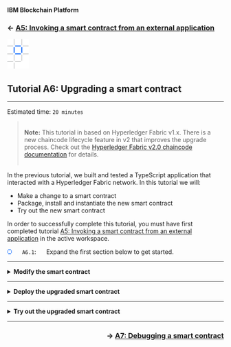 **IBM Blockchain Platform**

<h3 align='left'>← <a href='./a5.md'><b>A5: Invoking a smart contract from an external application</b></a>

<img src="./images/ibp.png" alt="IBM Blockchain Platform"></img>
## **Tutorial A6: Upgrading a smart contract**

---

Estimated time: `20 minutes`

 > <br>
   > <b>Note:</b> This tutorial in based on Hyperledger Fabric v1.x. There is a new chaincode lifecycle feature in v2 that improves the upgrade process. Check out the <a href="https://hyperledger-fabric.readthedocs.io/en/release-2.0/chaincode.html">Hyperledger Fabric v2.0 chaincode documentation</a> for details.
   > <br>&nbsp;

In the previous tutorial, we built and tested a TypeScript application that interacted with a Hyperledger Fabric network. In this tutorial we will:

* Make a change to a smart contract
* Package, install and instantiate the new smart contract
* Try out the new smart contract

In order to successfully complete this tutorial, you must have first completed tutorial <a href='./a5.md'>A5: Invoking a smart contract from an external application</a> in the active workspace.

<img src="./images/bullet.png" alt="[]"></img> &nbsp;&nbsp;&nbsp;&nbsp; `A6.1`: &nbsp;&nbsp;&nbsp;&nbsp;
Expand the first section below to get started.


---
<details>
<summary><b>Modify the smart contract</b></summary>

<img src="./images/bullet.png" alt="[]"></img> &nbsp;&nbsp;&nbsp;&nbsp; `A6.2`: &nbsp;&nbsp;&nbsp;&nbsp;
Focus the VS Code editor on the *my-asset-contract.ts* file.

You should be able to switch directly to this tab as it should still be loaded from earlier tutorials. If it is not, use the Explorer side bar to navigate to my-asset-contract.ts in the src folder of the demo-contract project.

<img src="./images/a6.2.png" alt="Load my-asset-contract.ts"></img>

We're going to add a new method to our smart contract which will return all of the available assets with an identifier between '000' and '999'.

A smart contract package has a version, and as smart contracts within a package evolve, the version number of the package should be incremented to reflect this change. So far, we've been working with version 0.0.1 of the demo-contract package.

We're going to learn about the smart contract package upgrade process as we enhance the MyAsset smart contract within the package. We are going to increment the package version to reflect this change.

> <br>
   > <b>Smart contract evolution</b>
   > <br>&nbsp;
   > Because the transactions created by a smart contract live forever on the blockchain, when a package is re-versioned, all the previously created states persist unchanged, and accessible by the new package. It means that a smart contract needs to maintain data compatibility between version boundaries as it will be working with state data created in all previous versions.
   > <br>&nbsp;
   > Practically speaking, it makes sense to use extensible data structures where possible, and to have sensible defaults when values are missing.
   > <br>&nbsp;



Our new transaction will not modify any data structures, so we do not need to consider cross-version compatibility.


<img src="./images/bullet.png" alt="[]"></img> &nbsp;&nbsp;&nbsp;&nbsp; `A6.3`: &nbsp;&nbsp;&nbsp;&nbsp;
Using copy and paste, insert the following method after the closing brace of the deleteMyAsset method, but before the final closing brace of the whole file:

```typescript
    @Transaction(false)
    public async queryAllAssets(ctx: Context): Promise<string> {
        const startKey = '000';
        const endKey = '999';
        const iterator = await ctx.stub.getStateByRange(startKey, endKey);
        const allResults = [];
        while (true) {
            const res = await iterator.next();
            if (res.value && res.value.value.toString()) {
                console.log(res.value.value.toString('utf8'));

                const Key = res.value.key;
                let Record;
                try {
                    Record = JSON.parse(res.value.value.toString('utf8'));
                } catch (err) {
                    console.log(err);
                    Record = res.value.value.toString('utf8');
                }
                allResults.push({ Key, Record });
            }
            if (res.done) {
                console.log('end of data');
                await iterator.close();
                console.info(allResults);
                return JSON.stringify(allResults);
            }
        }
    }
```

You can also get the source for this method from <a href='./resources/queryAllAssets.txt'>here</a>.

Your source file should now look similar to this:

<img src="./images/a6.3.png" alt="Updated my-asset-contract.ts"></img>

<img src="./images/bullet.png" alt="[]"></img> &nbsp;&nbsp;&nbsp;&nbsp; `A6.4`: &nbsp;&nbsp;&nbsp;&nbsp;
Save the updated file ('File' -> 'Save').

There should be no compilation errors.

Before we can package our new smart contract, we need to update the package version number. In a production environment, an automated process would typically do this, but we will update the necessary file manually.

> <br>
   > <b>Updating smart contract package versions is mandatory</b>
   > <be>&nbsp;
   > <br>The IBM Blockchain Platform VS Code extension uses the version number in package.json to create the smart contract package with a unique name.  It further uses the version number as the suggested default when deploying the package to the peer.  The default value can be changed at deploy time, but note that Hyperledger Fabric requires that unique version numbers are used as part of the smart contract lifecycle.
   > <br>&nbsp;

<img src="./images/bullet.png" alt="[]"></img> &nbsp;&nbsp;&nbsp;&nbsp; `A6.5`: &nbsp;&nbsp;&nbsp;&nbsp;
Switch to the editor for the demo-contract *package.json* file.

Again, this should be already loaded from earlier tutorials. If not, use the Explorer side bar to navigate to package.json in the root of the demo-contract project.

Take care to load the *demo-contract* copy of the file; you will recall that we created another package.json for demo-application.

<img src="./images/a6.5.png" alt="Load package.json"></img>

<img src="./images/bullet.png" alt="[]"></img> &nbsp;&nbsp;&nbsp;&nbsp; `A6.6`: &nbsp;&nbsp;&nbsp;&nbsp;
Edit the value of the version tag to `"0.0.2"`.

<img src="./images/a6.6.png" alt="Update version"></img>

<img src="./images/bullet.png" alt="[]"></img> &nbsp;&nbsp;&nbsp;&nbsp; `A6.7`: &nbsp;&nbsp;&nbsp;&nbsp;
Save the changes ('File' -> 'Save').

In the next section we will deploy the new smart contract to our peer.

<img src="./images/bullet.png" alt="[]"></img> &nbsp;&nbsp;&nbsp;&nbsp; `A6.8`: &nbsp;&nbsp;&nbsp;&nbsp;
Expand the next section of the tutorial to continue.

</details>

---

<details>
<summary><b>Deploy the upgraded smart contract</b></summary>

In this section we will package the smart contract and deploy it to the peer. The upgrade process is the same as the initial deploy process from tutorial <a href="./a3.md">A3: Deploying a smart contract</a>. 

<br><h3 align='left'>Package the smart contract</h3>

<img src="./images/bullet.png" alt="[]"></img> &nbsp;&nbsp;&nbsp;&nbsp; `A6.9`: &nbsp;&nbsp;&nbsp;&nbsp;
Click the IBM Blockchain Platform activity bar icon to show the IBM Blockchain Platform side bar.

<img src="./images/bullet.png" alt="[]"></img> &nbsp;&nbsp;&nbsp;&nbsp; `A6.10`: &nbsp;&nbsp;&nbsp;&nbsp;
Hover the mouse over the Smart Contracts view, click '...' and select 'Package Open Project'.

<img src="./images/a6.10.png" alt="Package Open Project"></img>

<img src="./images/bullet.png" alt="[]"></img> &nbsp;&nbsp;&nbsp;&nbsp; `A6.11`: &nbsp;&nbsp;&nbsp;&nbsp;
Select 'demo-contract'.

<img src="./images/a6.11.1.png" alt="Select demo-contract"></img>

After a brief pause while the packaging completes, the newer version of demo-contract will be shown in the Smart Contracts view underneath the older one:

<img src="./images/a6.11.2.png" alt="Upgraded demo-contract"></img>

<br><h3 align='left'>Deploy the smart contract</h3>

<img src="./images/bullet.png" alt="[]"></img> &nbsp;&nbsp;&nbsp;&nbsp; `A6.12`: &nbsp;&nbsp;&nbsp;&nbsp;
In the Fabric Environments view, expand "mychannel" and click "+ Deploy smart contract".

The local Fabric environment needs to be running in order to do this. If it is stopped for any reason, you will need to first click the '1 Org Local Fabric' environment in the Fabric Environments view to start it.

<img src="./images/a6.12.png" alt="Deploy smart contract"></img>

<img src="./images/bullet.png" alt="[]"></img> &nbsp;&nbsp;&nbsp;&nbsp; `A6.13`: &nbsp;&nbsp;&nbsp;&nbsp;
In the Deploy Smart Contract form, select "demo-contract@0.0.2" from the drop down list, and click 'Next'.

<img src="./images/a6.13.png" alt="Select demo-contract@0.0.2"></img>

<img src="./images/bullet.png" alt="[]"></img> &nbsp;&nbsp;&nbsp;&nbsp; `A6.14`: &nbsp;&nbsp;&nbsp;&nbsp;
In step 2 of the form, default values for Definition name and version of the updated contract are provided, click 'Next' to move to Step 3 of the deploy.

<img src="./images/a6.14.png" alt="Click Next on deploy step 2"></img>

<img src="./images/bullet.png" alt="[]"></img> &nbsp;&nbsp;&nbsp;&nbsp; `A6.15`: &nbsp;&nbsp;&nbsp;&nbsp;
In step 3 of the form, the automated steps of the deploy are sumarized, click 'Deploy' to start the deployment. 

<img src="./images/a6.15.1.png" alt="Click Deploy on step 3"></img>

Deployment of the upgraded contract may take a few minutes to complete.

When the deployment is complete the upgraded version of the smart contract will be displayed in the Fabric Environments view under mychannel.

<img src="./images/a6.15.2.png" alt="Smart Contract 0.0.2 deployed"></img>

<img src="./images/bullet.png" alt="[]"></img> &nbsp;&nbsp;&nbsp;&nbsp; `A6.16`: &nbsp;&nbsp;&nbsp;&nbsp;
Expand the next section of the tutorial to continue.

</details>

---

<details>
<summary><b>Try out the upgraded smart contract</b></summary>

Finally in this tutorial we will try out the new *queryAllAssets* method to make sure it works. We will do this using the Fabric Gateways view.

<img src="./images/bullet.png" alt="[]"></img> &nbsp;&nbsp;&nbsp;&nbsp; `A6.17`: &nbsp;&nbsp;&nbsp;&nbsp;
In the connected Fabric Gateways view, expand 'Channels' -> 'mychannel' -> 'demo-contract@0.0.2'.

You will see the new *queryAllAssets* transaction listed among the others.

<img src="./images/a6.17.png" alt="demo-contract@0.0.2 is deployeded"></img>

If you have completed all the previous steps in this set of tutorials, your blockchain world state will only contain one asset at this point ('002'), as we deleted asset '001' at the end of tutorial <a href='./a4.md'>A4: Invoking a smart contract from VS Code</a>.

Therefore, to prove that we can return multiple values from our new transaction, we will first create a new asset '003'.

<img src="./images/bullet.png" alt="[]"></img> &nbsp;&nbsp;&nbsp;&nbsp; `A6.18`: &nbsp;&nbsp;&nbsp;&nbsp;
Right-click the *createMyAsset* transaction and select 'Submit Transaction'. Create an asset with the input parameters `["003","The Scream"]`. There is no transient data.

With the new asset created, we will now try out the queryAllAssets transaction. It is a read-only transaction and so we can invoke it using the *evaluate* option.

<img src="./images/bullet.png" alt="[]"></img> &nbsp;&nbsp;&nbsp;&nbsp; `A6.19`: &nbsp;&nbsp;&nbsp;&nbsp;
Right-click the *queryAllAssets* transaction and select 'Evaluate Transaction'. Press Enter twice to select the defaults for both the input parameters (there are none) and transient data.

You will see the results of the transaction displayed in the Output view; particularly, records for asset '002' and '003'. (Close the "Successfully submitted transaction" notifications if the output is obscured.)

<img src="./images/a6.19.png" alt="Output from queryAllAssets"></img>

Congratulations, you queried all the assets on the ledger!

<br><h3 align='left'>Summary</h3>

In this tutorial, we looked at the smart contract upgrade process in Hyperledger Fabric v1.x. We started by making a change to our existing smart contract, then we packaged it, installed it on our peer and upgraded the instantiated version of it. We then tried it out.

In the next tutorial, we will look at some features in the IBM Blockchain Platform VS Code extension that makes the debugging of smart contracts easier.

</details>

---

<h3 align='right'> → <a href='./a7.md'><b>A7: Debugging a smart contract</b></h3></a>
